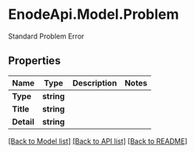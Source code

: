 # EnodeApi.Model.Problem
Standard Problem Error

## Properties

Name | Type | Description | Notes
------------ | ------------- | ------------- | -------------
**Type** | **string** |  | 
**Title** | **string** |  | 
**Detail** | **string** |  | 

[[Back to Model list]](../README.md#documentation-for-models) [[Back to API list]](../README.md#documentation-for-api-endpoints) [[Back to README]](../README.md)

